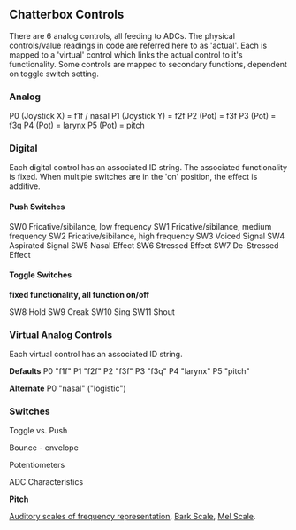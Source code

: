 ## Chatterbox Controls

There are 6 analog controls, all feeding to ADCs. The physical controls/value readings in code are referred here to as 'actual'. Each is mapped to a 'virtual' control which links the actual control to it's functionality. Some controls are mapped to secondary functions, dependent on toggle switch setting.

### Analog
P0 (Joystick X) = f1f / nasal
P1 (Joystick Y) = f2f
P2 (Pot) = f3f
P3 (Pot) = f3q 
P4 (Pot) = larynx
P5 (Pot) = pitch

### Digital
Each digital control has an associated ID string. The associated functionality is fixed. When multiple switches are in the 'on' position, the effect is additive.

#### Push Switches
SW0 Fricative/sibilance, low frequency
SW1 Fricative/sibilance, medium frequency
SW2 Fricative/sibilance, high frequency
SW3 Voiced Signal
SW4 Aspirated Signal
SW5 Nasal Effect
SW6 Stressed Effect
SW7 De-Stressed Effect

#### Toggle Switches
**fixed functionality, all function on/off**

SW8 Hold
SW9 Creak
SW10 Sing
SW11 Shout

### Virtual Analog Controls
Each virtual control has an associated ID string.

**Defaults**
P0 "f1f"
P1 "f2f"
P2 "f3f"
P3 "f3q"
P4 "larynx"
P5 "pitch"

**Alternate**
P0 "nasal"
("logistic")







### Switches

Toggle vs. Push

Bounce - envelope

Potentiometers

ADC Characteristics

**Pitch**

[Auditory scales of frequency representation](https://web.archive.org/web/20110427105916/http://www.ling.su.se/staff/hartmut/bark.htm), [Bark Scale](https://en.wikipedia.org/wiki/Bark_scale), [Mel Scale](https://en.wikipedia.org/wiki/Mel_scale).
